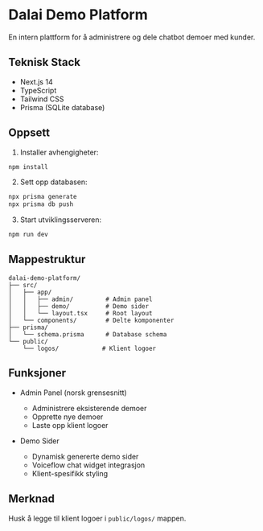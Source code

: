 # Dalai Demo Platform

En intern plattform for å administrere og dele chatbot demoer med kunder.

## Teknisk Stack

- Next.js 14
- TypeScript
- Tailwind CSS
- Prisma (SQLite database)

## Oppsett

1. Installer avhengigheter:
```bash
npm install
```

2. Sett opp databasen:
```bash
npx prisma generate
npx prisma db push
```

3. Start utviklingsserveren:
```bash
npm run dev
```

## Mappestruktur

```
dalai-demo-platform/
├── src/
│   ├── app/
│   │   ├── admin/         # Admin panel
│   │   ├── demo/          # Demo sider
│   │   └── layout.tsx     # Root layout
│   └── components/        # Delte komponenter
├── prisma/
│   └── schema.prisma      # Database schema
└── public/
    └── logos/            # Klient logoer
```

## Funksjoner

- Admin Panel (norsk grensesnitt)
  - Administrere eksisterende demoer
  - Opprette nye demoer
  - Laste opp klient logoer

- Demo Sider
  - Dynamisk genererte demo sider
  - Voiceflow chat widget integrasjon
  - Klient-spesifikk styling

## Merknad

Husk å legge til klient logoer i `public/logos/` mappen.
